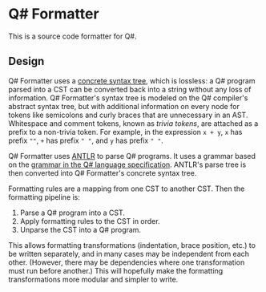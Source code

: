 ﻿# Q# Formatter

This is a source code formatter for Q#.

## Design

Q# Formatter uses a [concrete syntax tree](https://en.wikipedia.org/wiki/Parse_tree), which is lossless: a Q# program parsed into a CST can be converted back into a string without any loss of information.
Q# Formatter's syntax tree is modeled on the Q# compiler's abstract syntax tree, but with additional information on every node for tokens like semicolons and curly braces that are unnecessary in an AST.
Whitespace and comment tokens, known as *trivia tokens*, are attached as a prefix to a non-trivia token.
For example, in the expression `x + y`, `x` has prefix `""`, `+` has prefix `" "`, and `y` has prefix `" "`.

Q# Formatter uses [ANTLR](https://www.antlr.org/) to parse Q# programs.
It uses a grammar based on the [grammar in the Q# language specification](https://github.com/microsoft/qsharp-language/tree/main/Specifications/Language/5_Grammar).
ANTLR's parse tree is then converted into Q# Formatter's concrete syntax tree.

Formatting rules are a mapping from one CST to another CST.
Then the formatting pipeline is:

1. Parse a Q# program into a CST.
2. Apply formatting rules to the CST in order.
3. Unparse the CST into a Q# program.

This allows formatting transformations (indentation, brace position, etc.) to be written separately, and in many cases may be independent from each other.
(However, there may be dependencies where one transformation must run before another.)
This will hopefully make the formatting transformations more modular and simpler to write.
